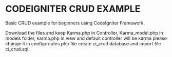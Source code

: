 # CODEIGNITER CRUD EXAMPLE

Basic CRUD example for beginners using CodeIgniter Framework.

Download the files and keep Karma.php in Controller, Karma_model.php in models folder, karma.php in view 
and default controller will be karma please change it in config/routes.php file
create ci_crud database and import file ci_crud.sql.
